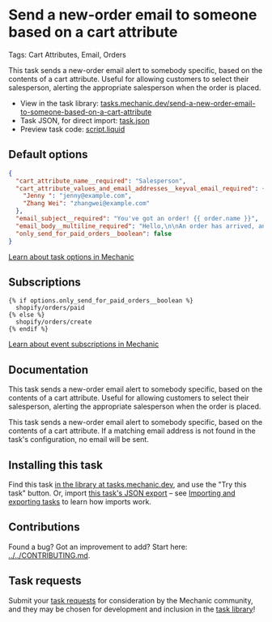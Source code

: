 # Send a new-order email to someone based on a cart attribute

Tags: Cart Attributes, Email, Orders

This task sends a new-order email alert to somebody specific, based on the contents of a cart attribute. Useful for allowing customers to select their salesperson, alerting the appropriate salesperson when the order is placed.

* View in the task library: [tasks.mechanic.dev/send-a-new-order-email-to-someone-based-on-a-cart-attribute](https://tasks.mechanic.dev/send-a-new-order-email-to-someone-based-on-a-cart-attribute)
* Task JSON, for direct import: [task.json](../../tasks/send-a-new-order-email-to-someone-based-on-a-cart-attribute.json)
* Preview task code: [script.liquid](./script.liquid)

## Default options

```json
{
  "cart_attribute_name__required": "Salesperson",
  "cart_attribute_values_and_email_addresses__keyval_email_required": {
    "Jenny ": "jenny@example.com",
    "Zhang Wei": "zhangwei@example.com"
  },
  "email_subject__required": "You've got an order! {{ order.name }}",
  "email_body__multiline_required": "Hello,\n\nAn order has arrived, and it's assigned to you.\n\nhttps://{{ shop.domain }}/admin/orders/{{ order.id }}\n\nThanks,\n{{ shop.name }}",
  "only_send_for_paid_orders__boolean": false
}
```

[Learn about task options in Mechanic](https://learn.mechanic.dev/core/tasks/options)

## Subscriptions

```liquid
{% if options.only_send_for_paid_orders__boolean %}
  shopify/orders/paid
{% else %}
  shopify/orders/create
{% endif %}
```

[Learn about event subscriptions in Mechanic](https://learn.mechanic.dev/core/tasks/subscriptions)

## Documentation

This task sends a new-order email alert to somebody specific, based on the contents of a cart attribute. Useful for allowing customers to select their salesperson, alerting the appropriate salesperson when the order is placed.

This task sends a new-order email alert to somebody specific, based on the contents of a cart attribute. If a matching email address is not found in the task's configuration, no email will be sent.

## Installing this task

Find this task [in the library at tasks.mechanic.dev](https://tasks.mechanic.dev/send-a-new-order-email-to-someone-based-on-a-cart-attribute), and use the "Try this task" button. Or, import [this task's JSON export](../../tasks/send-a-new-order-email-to-someone-based-on-a-cart-attribute.json) – see [Importing and exporting tasks](https://learn.mechanic.dev/core/tasks/import-and-export) to learn how imports work.

## Contributions

Found a bug? Got an improvement to add? Start here: [../../CONTRIBUTING.md](../../CONTRIBUTING.md).

## Task requests

Submit your [task requests](https://mechanic.canny.io/task-requests) for consideration by the Mechanic community, and they may be chosen for development and inclusion in the [task library](https://tasks.mechanic.dev/)!
